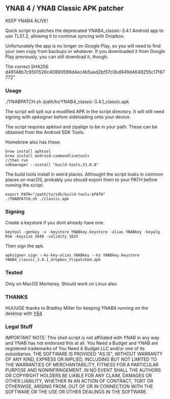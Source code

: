 ## YNAB 4 / YNAB Classic APK patcher

KEEP YNAB4 ALIVE!

Quick script to patches the deprecated YNAB4\_classic-3.4.1 Android app to use TLS1.2, allowing it to continue syncing with Dropbox.  
  
  Unfortunately the app is no longer on Google Play, so you will need to find your own copy from backups or whatever. If you downloaded it from Google Play previously, you can still download it, though.
  
  The correct SHA256 d49148b7c9501526c40890599d4ec4b5aad2bf57c0bd949d4649255c17f87772"
  
### Usage

./YNABPATCH.sh /path/to/YNAB4\_classic-3.4.1\_classic.apk

The script will spit out a modified APK in the script directory. It will still need signing with _apksigner_ before sideloading onto your device.

The script requires apktool and zipalign to be in your path. These can be obtained from the Android SDK Tools.

Homebrew also has these.

	brew install apktool
	brew install android-commandlinetools
	//then run
	sdkmanager --install "build-tools;33.0.0"

The build tools install in weird places. Althought the script looks in common places on macOS, probably you should export them to your PATH before running the script.

	export PATH="/path/to/sdk/build-tools:$PATH"
	./YNABPATCH.sh ./classic.apk

### Signing

Create a keystore if you dont already have one. 

	keytool -genkey -v -keystore YNABkey.keystore -alias YNABkey -keyalg RSA -keysize 2048 -validity 1825

Then sign the apk.

	apksigner sign --ks-key-alias YNABkey --ks YNABkey.keystore YNAB4_classic_3.4.1_dropbox_tlspatched.apk 

### Tested
Only on MacOS Monterey.
Should work on Linux also.

### THANKS

HUUUGE thanks to Bradley Miller for keeping YNAB4 running on the desktop with [Y64](https://gitlab.com/bradleymiller/Y64)

### Legal Stuff
IMPORTANT NOTE: This shell script is not affiliated with YNAB in any way and YNAB has not endorsed this at all. You Need a Budget and YNAB are registered trademarks of You Need A Budget LLC and/or one of its subsidiaries.
THE SOFTWARE IS PROVIDED "AS IS", WITHOUT WARRANTY OF ANY KIND, EXPRESS OR IMPLIED, INCLUDING BUT NOT LIMITED TO THE WARRANTIES OF MERCHANTABILITY, FITNESS FOR A PARTICULAR PURPOSE AND NONINFRINGEMENT. IN NO EVENT SHALL THE AUTHORS OR COPYRIGHT HOLDERS BE LIABLE FOR ANY CLAIM, DAMAGES OR OTHER LIABILITY, WHETHER IN AN ACTION OF CONTRACT, TORT OR OTHERWISE, ARISING FROM, OUT OF OR IN CONNECTION WITH THE SOFTWARE OR THE USE OR OTHER DEALINGS IN THE SOFTWARE.